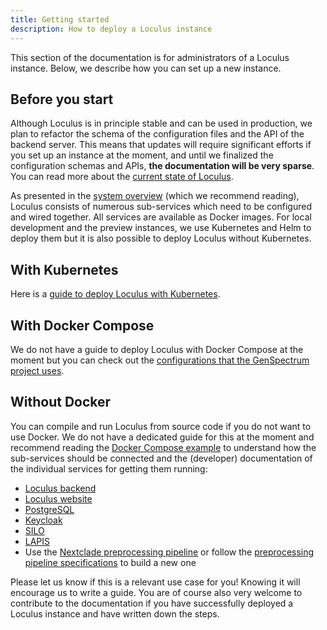 ```yaml
---
title: Getting started
description: How to deploy a Loculus instance
---
```


This section of the documentation is for administrators of a Loculus instance. Below, we describe how you can set up a new instance.

## Before you start

Although Loculus is in principle stable and can be used in production, we plan to refactor the schema of the configuration files and the API of the backend server. This means that updates will require significant efforts if you set up an instance at the moment, and until we finalized the configuration schemas and APIs, **the documentation will be very sparse**. You can read more about the [current state of Loculus](../../introduction/current-state-and-roadmap).

As presented in the [system overview](../../introduction/system-overview) (which we recommend reading), Loculus consists of numerous sub-services which need to be configured and wired together. All services are available as Docker images. For local development and the preview instances, we use Kubernetes and Helm to deploy them but it is also possible to deploy Loculus without Kubernetes.

## With Kubernetes

Here is a [guide to deploy Loculus with Kubernetes](../setup-with-kubernetes).

## With Docker Compose

We do not have a guide to deploy Loculus with Docker Compose at the moment but you can check out the [configurations that the GenSpectrum project uses](https://github.com/GenSpectrum/loculus-config).

## Without Docker

You can compile and run Loculus from source code if you do not want to use Docker. We do not have a dedicated guide for this at the moment and recommend reading the [Docker Compose example](#with-docker-compose) to understand how the sub-services should be connected and the (developer) documentation of the individual services for getting them running:

- [Loculus backend](https://github.com/loculus-project/loculus/tree/main/backend)
- [Loculus website](https://github.com/loculus-project/loculus/tree/main/website)
- [PostgreSQL](https://www.postgresql.org/docs/)
- [Keycloak](https://www.keycloak.org/guides)
- [SILO](https://github.com/GenSpectrum/LAPIS-SILO)
- [LAPIS](https://github.com/GenSpectrum/LAPIS)
- Use the [Nextclade preprocessing pipeline](https://github.com/loculus-project/loculus/tree/main/preprocessing/nextclade) or follow the [preprocessing pipeline specifications](https://github.com/loculus-project/loculus/blob/main/preprocessing/specification.md) to build a new one

Please let us know if this is a relevant use case for you! Knowing it will encourage us to write a guide. You are of course also very welcome to contribute to the documentation if you have successfully deployed a Loculus instance and have written down the steps.
